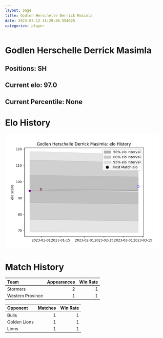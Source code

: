 ```yaml
---  
layout: page  
title: Godlen Herschelle Derrick Masimla  
date: 2023-03-12 11:29:36.554025  
categories: player  
---
```

# Godlen Herschelle Derrick Masimla

## Positions: SH

## Current elo: 97.0

## Current Percentile: None

# Elo History


![elo history](history_GodlenHerschelleDerrickMasimla.png)
# Match History


| Team             |   Appearances |   Win Rate |
|:-----------------|--------------:|-----------:|
| Stormers         |             2 |          1 |
| Western Province |             1 |          1 |

| Opponent     |   Matches |   Win Rate |
|:-------------|----------:|-----------:|
| Bulls        |         1 |          1 |
| Golden Lions |         1 |          1 |
| Lions        |         1 |          1 |
